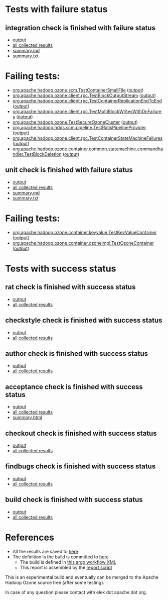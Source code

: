 # Tests with failure status

## integration check is finished with failure status

   * [output](https://raw.githubusercontent.com/elek/ozone-ci/master/pr/pr-hdds-2022-qxstf/integration/output.log)
   * [all collected results](https://github.com/elek/ozone-ci/tree/master/pr/pr-hdds-2022-qxstf/integration)
   * [summary.md](https://github.com/elek/ozone-ci/tree/master/pr/pr-hdds-2022-qxstf/integration/summary.md)
   * [summary.txt](https://github.com/elek/ozone-ci/tree/master/pr/pr-hdds-2022-qxstf/integration/summary.txt)

# Failing tests: 

 * [org.apache.hadoop.ozone.scm.TestContainerSmallFile](hadoop-ozone/integration-test/org.apache.hadoop.ozone.scm.TestContainerSmallFile.txt) ([output](hadoop-ozone/integration-test/org.apache.hadoop.ozone.scm.TestContainerSmallFile-output.txt/))
 * [org.apache.hadoop.ozone.client.rpc.TestBlockOutputStream](hadoop-ozone/integration-test/org.apache.hadoop.ozone.client.rpc.TestBlockOutputStream.txt) ([output](hadoop-ozone/integration-test/org.apache.hadoop.ozone.client.rpc.TestBlockOutputStream-output.txt/))
 * [org.apache.hadoop.ozone.client.rpc.TestContainerReplicationEndToEnd](hadoop-ozone/integration-test/org.apache.hadoop.ozone.client.rpc.TestContainerReplicationEndToEnd.txt) ([output](hadoop-ozone/integration-test/org.apache.hadoop.ozone.client.rpc.TestContainerReplicationEndToEnd-output.txt/))
 * [org.apache.hadoop.ozone.client.rpc.TestMultiBlockWritesWithDnFailures](hadoop-ozone/integration-test/org.apache.hadoop.ozone.client.rpc.TestMultiBlockWritesWithDnFailures.txt) ([output](hadoop-ozone/integration-test/org.apache.hadoop.ozone.client.rpc.TestMultiBlockWritesWithDnFailures-output.txt/))
 * [org.apache.hadoop.ozone.TestSecureOzoneCluster](hadoop-ozone/integration-test/org.apache.hadoop.ozone.TestSecureOzoneCluster.txt) ([output](hadoop-ozone/integration-test/org.apache.hadoop.ozone.TestSecureOzoneCluster-output.txt/))
 * [org.apache.hadoop.hdds.scm.pipeline.TestRatisPipelineProvider](hadoop-ozone/integration-test/org.apache.hadoop.hdds.scm.pipeline.TestRatisPipelineProvider.txt) ([output](hadoop-ozone/integration-test/org.apache.hadoop.hdds.scm.pipeline.TestRatisPipelineProvider-output.txt/))
 * [org.apache.hadoop.ozone.client.rpc.TestContainerStateMachineFailures](hadoop-ozone/integration-test/org.apache.hadoop.ozone.client.rpc.TestContainerStateMachineFailures.txt) ([output](hadoop-ozone/integration-test/org.apache.hadoop.ozone.client.rpc.TestContainerStateMachineFailures-output.txt/))
 * [org.apache.hadoop.ozone.container.common.statemachine.commandhandler.TestBlockDeletion](hadoop-ozone/integration-test/org.apache.hadoop.ozone.container.common.statemachine.commandhandler.TestBlockDeletion.txt) ([output](hadoop-ozone/integration-test/org.apache.hadoop.ozone.container.common.statemachine.commandhandler.TestBlockDeletion-output.txt/))

## unit check is finished with failure status

   * [output](https://raw.githubusercontent.com/elek/ozone-ci/master/pr/pr-hdds-2022-qxstf/unit/output.log)
   * [all collected results](https://github.com/elek/ozone-ci/tree/master/pr/pr-hdds-2022-qxstf/unit)
   * [summary.md](https://github.com/elek/ozone-ci/tree/master/pr/pr-hdds-2022-qxstf/unit/summary.md)
   * [summary.txt](https://github.com/elek/ozone-ci/tree/master/pr/pr-hdds-2022-qxstf/unit/summary.txt)

# Failing tests: 

 * [org.apache.hadoop.ozone.container.keyvalue.TestKeyValueContainer](hadoop-hdds/container-service/org.apache.hadoop.ozone.container.keyvalue.TestKeyValueContainer.txt) ([output](hadoop-hdds/container-service/org.apache.hadoop.ozone.container.keyvalue.TestKeyValueContainer-output.txt/))
 * [org.apache.hadoop.ozone.container.ozoneimpl.TestOzoneContainer](hadoop-hdds/container-service/org.apache.hadoop.ozone.container.ozoneimpl.TestOzoneContainer.txt) ([output](hadoop-hdds/container-service/org.apache.hadoop.ozone.container.ozoneimpl.TestOzoneContainer-output.txt/))


# Tests with success status

## rat check is finished with success status

   * [output](https://raw.githubusercontent.com/elek/ozone-ci/master/pr/pr-hdds-2022-qxstf/rat/output.log)
   * [all collected results](https://github.com/elek/ozone-ci/tree/master/pr/pr-hdds-2022-qxstf/rat)


## checkstyle check is finished with success status

   * [output](https://raw.githubusercontent.com/elek/ozone-ci/master/pr/pr-hdds-2022-qxstf/checkstyle/output.log)
   * [all collected results](https://github.com/elek/ozone-ci/tree/master/pr/pr-hdds-2022-qxstf/checkstyle)


## author check is finished with success status

   * [output](https://raw.githubusercontent.com/elek/ozone-ci/master/pr/pr-hdds-2022-qxstf/author/output.log)
   * [all collected results](https://github.com/elek/ozone-ci/tree/master/pr/pr-hdds-2022-qxstf/author)


## acceptance check is finished with success status

   * [output](https://raw.githubusercontent.com/elek/ozone-ci/master/pr/pr-hdds-2022-qxstf/acceptance/output.log)
   * [all collected results](https://github.com/elek/ozone-ci/tree/master/pr/pr-hdds-2022-qxstf/acceptance)
   * [summary.html](https://elek.github.io/ozone-ci/pr/pr-hdds-2022-qxstf/acceptance/summary.html)


## checkout check is finished with success status

   * [output](https://raw.githubusercontent.com/elek/ozone-ci/master/pr/pr-hdds-2022-qxstf/checkout/output.log)
   * [all collected results](https://github.com/elek/ozone-ci/tree/master/pr/pr-hdds-2022-qxstf/checkout)


## findbugs check is finished with success status

   * [output](https://raw.githubusercontent.com/elek/ozone-ci/master/pr/pr-hdds-2022-qxstf/findbugs/output.log)
   * [all collected results](https://github.com/elek/ozone-ci/tree/master/pr/pr-hdds-2022-qxstf/findbugs)


## build check is finished with success status

   * [output](https://raw.githubusercontent.com/elek/ozone-ci/master/pr/pr-hdds-2022-qxstf/build/output.log)
   * [all collected results](https://github.com/elek/ozone-ci/tree/master/pr/pr-hdds-2022-qxstf/build)




# References

 * All the results are saved to [here](https://github.com/elek/ozone-ci/tree/master/pr/pr-hdds-2022-qxstf/)
 * The definition is the build is committed to [here](https://github.com/elek/argo-ozone)
    * The build is defined in [this argo workflow XML](https://github.com/elek/argo-ozone/blob/master/ozone-build.yaml)
    * This report is assembled by the [report script](https://github.com/elek/argo-ozone/blob/master/scripts/report.sh)

This is an experimental build and eventually can be merged to the Apache Hadoop Ozone source tree (after some testing).

In case of any question please contact with elek dot apache dot org.
